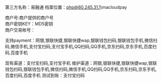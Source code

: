 第三方名称：易融通
档案位置：php@60.245.31.1\macloudpay
 
商户号:商户提供的商户号  
商户密钥KEY：MD5密钥  
商户交易帐号：
 
支持payment：网银,银联快捷,银联快捷wap,银联钱包扫码,银联钱包手机,微信扫码,微信手机,支付宝扫码,支付宝手机,QQ扫码,QQ手机,京东扫码,京东手机,百度扫码,百度手机
 
现有渠道：支付宝扫码,支付宝手机
维护渠道：网银,银联快捷,银联快捷wap,银联钱包扫码,银联钱包手机,微信扫码,微信手机,QQ扫码,QQ手机,京东扫码,京东手机,百度扫码,百度手机
测试到账：支付宝扫码
